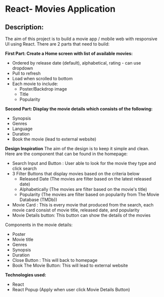 # React- Movies Application

## Description:

The aim of this project is to build a movie app / mobile web with responsive UI using React. There are 2 parts that need to build:

**First Part: Create a Home screen with list of available movies:**

* Ordered by release date (default), alphabetical, rating - can use dropdown
* Pull to refresh
* Load when scrolled to bottom
* Each movie to include:
   * Poster/Backdrop image
   * Title
   * Popularity

**Second Part: Display the movie details which consists of the following:**

* Synopsis
* Genres
* Language
* Duration
* Book the movie (lead to external website)



**Design Inspiration**
The aim of the design is to keep it simple and clean. Here are the component that can be found in the homepage:

* Search Input and Button : User able to look for the movie they type and click search
* 3 Filter Buttons that display movies based on the criteria below
   * Released Date (The movies are filter based on the latest released date)
   * Alphabetically (The movies are filter based on the movie's title)
   * Popularity (The movies are filter based on popularity from The Movie Database (TMDb))
* Movie Card : This is every movie that produced from the search, each movie card consist of movie title, released date, and popularity
* Movie Details button: This button can show the details of the movies

Components in the movie details:
* Poster
* Movie title
* Genres
* Synopsis
* Duration
* Close Button : This will back to homepage
* Book The Movie Button: This will lead to external website

**Technologies used:**
* React
* React Popup (Apply when user click Movie Details Button)
